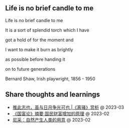 ## Life is no brief candle to me

Life is no brief candle to me

It is a sort of splendid torch which I have

got a hold of for the moment and

I want to make it burn as brightly

as possible before handing it

on to future generations

Bernard Shaw, Irish playwright, 1856 - 1950

<!-- [![Hai Liang Wang's GitHub stats](https://github-readme-stats.vercel.app/api?username=hailiang-wang&show_icons=true&theme=tokyonight)](https://pre-angel.com/peoples/hailiang-wang/) -->

## Share thoughts and learnings

* [推此志也，虽与日月争光可也 |《离骚》赏析](https://zhuanlan.zhihu.com/p/614769976) @ 2023-03
* [《国富论》摘要 国民财富增加的原理](https://zhuanlan.zhihu.com/p/610118842) @ 2023-02
* [尼采：自然产生人类的用意](https://zhuanlan.zhihu.com/p/605672737) @ 2023-02
